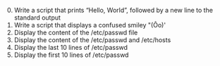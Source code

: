 0. Write a script that prints “Hello, World”, followed by a new line to the standard output
1. Write a script that displays a confused smiley "(Ôo)'
2. Display the content of the /etc/passwd file
3. Display the content of the /etc/passwd and /etc/hosts
4. Display the last 10 lines of  /etc/passwd
5. Display the first 10 lines of /etc/passwd

